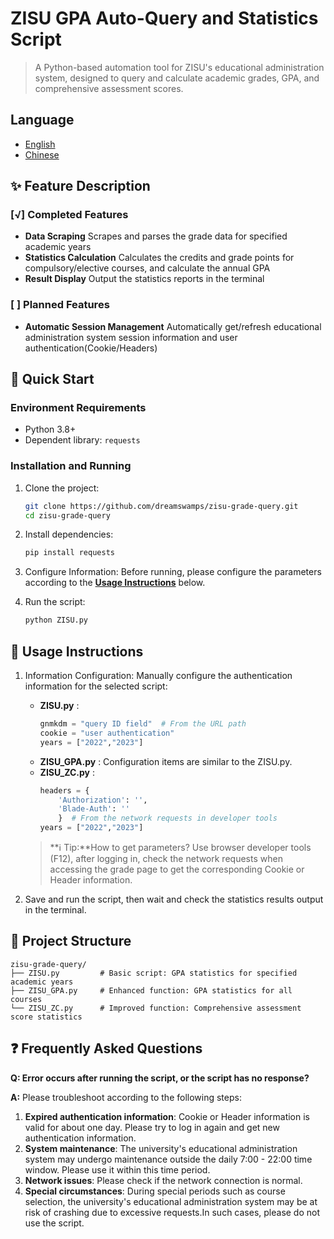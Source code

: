# ZISU GPA Auto-Query and Statistics Script

> A Python-based automation tool for ZISU's educational administration system, designed to query and calculate academic grades, GPA, and comprehensive assessment scores.

## Language

- [English](README.md)
- [Chinese](README-ZH.md)

## ✨ Feature Description

### [√] Completed Features
- **Data Scraping** Scrapes and parses the grade data for specified academic years
- **Statistics Calculation** Calculates the credits and grade points for compulsory/elective courses, and calculate the annual GPA
- **Result Display** Output the statistics reports in the terminal

### [ ] Planned Features
- **Automatic Session Management** Automatically get/refresh educational administration system session information and user authentication(Cookie/Headers)

## 🚀 Quick Start

### Environment Requirements

- Python 3.8+
- Dependent library: `requests`

### Installation and Running

1. Clone the project:
    ```bash
    git clone https://github.com/dreamswamps/zisu-grade-query.git
    cd zisu-grade-query
    ```

2. Install dependencies:
    ```bash
    pip install requests
    ```

3. Configure Information:
    Before running, please configure the parameters according to the **[Usage Instructions](#configuration)** below.

4. Run the script:
    ```bash
    python ZISU.py
    ```

## 📖 Usage Instructions <a id="configuration"></a>

1. Information Configuration:
    Manually configure the authentication information for the selected script:
    - **ZISU.py** :
        ```python
        gnmkdm = "query ID field"  # From the URL path
        cookie = "user authentication"
        years = ["2022","2023"]
        ```
    - **ZISU_GPA.py** :
        Configuration items are similar to the ZISU.py.
    - **ZISU_ZC.py** :
        ```python
        headers = {
            'Authorization': '',
            'Blade-Auth': ''
            }  # From the network requests in developer tools
        years = ["2022","2023"]
        ```

    >**ℹ️ Tip:**How to get parameters? Use browser developer tools (F12), after logging in, check the network requests when accessing the grade page to get the corresponding Cookie or Header information.

2. Save and run the script, then wait and check the statistics results output in the terminal.

## 📁 Project Structure
```
zisu-grade-query/
├── ZISU.py         # Basic script: GPA statistics for specified academic years
├── ZISU_GPA.py     # Enhanced function: GPA statistics for all courses
└── ZISU_ZC.py      # Improved function: Comprehensive assessment score statistics
```

## ❓ Frequently Asked Questions

**Q: Error occurs after running the script, or the script has no response?**

**A:** Please troubleshoot according to the following steps:
1. **Expired authentication information**: Cookie or Header information is valid for about one day. Please try to log in again and get new authentication information.
2. **System maintenance**: The university's educational administration system may undergo maintenance outside the daily 7:00 - 22:00 time window. Please use it within this time period.
3. **Network issues**: Please check if the network connection is normal.
4. **Special circumstances**: During special periods such as course selection, the university's educational administration system may be at risk of crashing due to excessive requests.In such cases, please do not use the script.